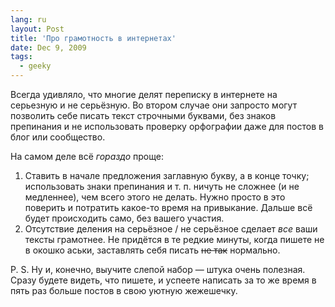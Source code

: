 ```yaml
---
lang: ru
layout: Post
title: 'Про грамотность в интернетах'
date: Dec 9, 2009
tags:
  - geeky
---
```


Всегда удивляло, что многие делят переписку в интернете на серьезную и не серьёзную. Во втором случае они запросто могут позволить себе писать текст строчными буквами, без знаков препинания и не использовать проверку орфографии даже для постов в блог или сообщество.

На самом деле всё *гораздо* проще:

1. Ставить в начале предложения заглавную букву, а в конце точку; использовать знаки препинания и т. п. ничуть не сложнее (и не медленнее), чем всего этого не делать. Нужно просто в это поверить и потратить какое-то время на привыкание. Дальше всё будет происходить само, без вашего участия.
2. Отсутствие деления на серьёзное / не серьёзное сделает *все* ваши тексты грамотнее. Не придётся в те редкие минуты, когда пишете не в окошко аськи, заставлять себя писать ~~не так~~ нормально.

P. S. Ну и, конечно, выучите слепой набор — штука очень полезная. Сразу будете видеть, что пишете, и успеете написать за то же время в пять раз больше постов в свою уютную жежешечку.
